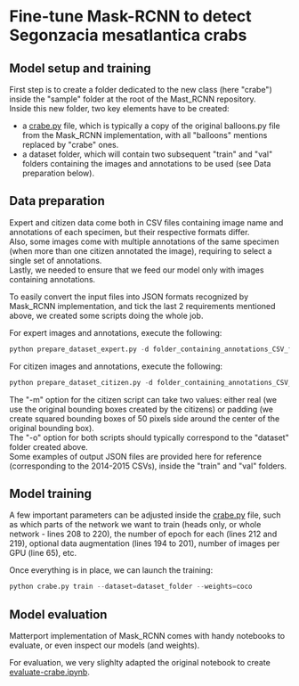 # Fine-tune Mask-RCNN to detect Segonzacia mesatlantica crabs

## Model setup and training
First step is to create a folder dedicated to the new class (here "crabe") inside the "sample" folder at the root of the Mast_RCNN repository.\
Inside this new folder, two key elements have to be created:

* a [crabe.py](https://github.com/d-roland/speciesDetection/blob/main/Mask_RCNN/crabe/crabe.py) file, which is typically a copy of the original balloons.py file from the Mask_RCNN implementation, with all "balloons" mentions replaced by "crabe" ones.
* a dataset folder, which will contain two subsequent "train" and "val" folders containing the images and annotations to be used (see Data preparation below). 


## Data preparation
Expert and citizen data come both in CSV files containing image name and annotations of each specimen, but their respective formats differ.\
Also, some images come with multiple annotations of the same specimen (when more than one citizen annotated the image), requiring to select a single set of annotations.\
Lastly, we needed to ensure that we feed our model only with images containing annotations.

To easily convert the input files into JSON formats recognized by Mask_RCNN implementation, and tick the last 2 requirements mentioned above, we created some scripts doing the whole job.

For expert images and annotations, execute the following:
```python
python prepare_dataset_expert.py -d folder_containing_annotations_CSV_files -i folder_containing_corresponding_images -o output_folder_to_store_dataset
```

For citizen images and annotations, execute the following:
```python
python prepare_dataset_citizen.py -d folder_containing_annotations_CSV_files -i folder_containing_corresponding_images -o output_folder_to_store_dataset -m real_or_padding
```
The "-m" option for the citizen script can take two values: either real (we use the original bounding boxes created by the citizens) or padding (we create squared bounding boxes of 50 pixels side around the center of the original bounding box).\
The "-o" option for both scripts should typically correspond to the "dataset" folder created above.\
Some examples of output JSON files are provided here for reference (corresponding to the 2014-2015 CSVs), inside the "train" and "val" folders.


## Model training
A few important parameters can be adjusted inside the [crabe.py](https://github.com/d-roland/speciesDetection/blob/main/Mask_RCNN/crabe/crabe.py) file, such as which parts of the network we want to train (heads only, or whole network - lines 208 to 220), the number of epoch for each (lines 212 and 219), optional data augmentation (lines 194 to 201), number of images per GPU (line 65), etc.

Once everything is in place, we can launch the training:
```python
python crabe.py train --dataset=dataset_folder --weights=coco
```

## Model evaluation
Matterport implementation of Mask_RCNN comes with handy notebooks to evaluate, or even inspect our models (and weights).

For evaluation, we very slighlty adapted the original notebook to create [evaluate-crabe.ipynb](https://github.com/d-roland/speciesDetection/blob/main/Mask_RCNN/crabe/evaluate-crabe.ipynb).
